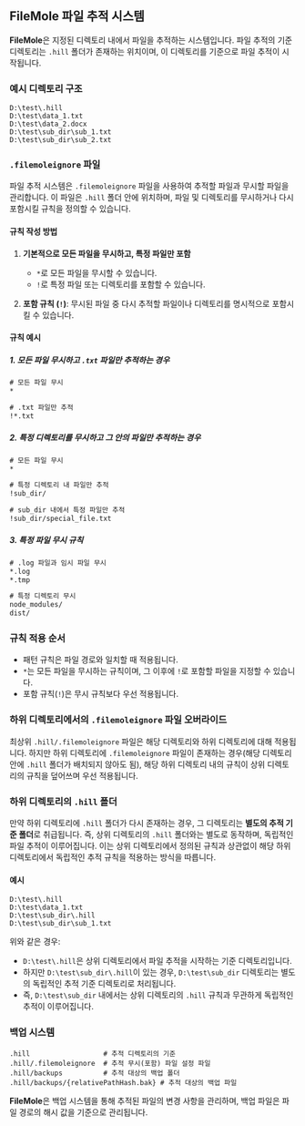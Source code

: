 ## FileMole 파일 추적 시스템

**FileMole**은 지정된 디렉토리 내에서 파일을 추적하는 시스템입니다. 파일 추적의 기준 디렉토리는 `.hill` 폴더가 존재하는 위치이며, 이 디렉토리를 기준으로 파일 추적이 시작됩니다.

### 예시 디렉토리 구조
```
D:\test\.hill
D:\test\data_1.txt
D:\test\data_2.docx
D:\test\sub_dir\sub_1.txt
D:\test\sub_dir\sub_2.txt
```

### `.filemoleignore` 파일
파일 추적 시스템은 `.filemoleignore` 파일을 사용하여 추적할 파일과 무시할 파일을 관리합니다. 이 파일은 `.hill` 폴더 안에 위치하며, 파일 및 디렉토리를 무시하거나 다시 포함시킬 규칙을 정의할 수 있습니다.

#### 규칙 작성 방법
1. **기본적으로 모든 파일을 무시하고, 특정 파일만 포함**
   - `*`로 모든 파일을 무시할 수 있습니다.
   - `!`로 특정 파일 또는 디렉토리를 포함할 수 있습니다.

2. **포함 규칙 (`!`)**: 무시된 파일 중 다시 추적할 파일이나 디렉토리를 명시적으로 포함시킬 수 있습니다.

#### 규칙 예시

##### 1. 모든 파일 무시하고 `.txt` 파일만 추적하는 경우
```txt
# 모든 파일 무시
*

# .txt 파일만 추적
!*.txt
```

##### 2. 특정 디렉토리를 무시하고 그 안의 파일만 추적하는 경우
```txt
# 모든 파일 무시
*

# 특정 디렉토리 내 파일만 추적
!sub_dir/

# sub_dir 내에서 특정 파일만 추적
!sub_dir/special_file.txt
```

##### 3. 특정 파일 무시 규칙
```txt
# .log 파일과 임시 파일 무시
*.log
*.tmp

# 특정 디렉토리 무시
node_modules/
dist/
```

### 규칙 적용 순서
- 패턴 규칙은 파일 경로와 일치할 때 적용됩니다.
- `*`는 모든 파일을 무시하는 규칙이며, 그 이후에 `!`로 포함할 파일을 지정할 수 있습니다.
- 포함 규칙(`!`)은 무시 규칙보다 우선 적용됩니다.

### 하위 디렉토리에서의 `.filemoleignore` 파일 오버라이드
최상위 `.hill/.filemoleignore` 파일은 해당 디렉토리와 하위 디렉토리에 대해 적용됩니다. 하지만 하위 디렉토리에 `.filemoleignore` 파일이 존재하는 경우(해당 디렉토리 안에 `.hill` 폴더가 배치되지 않아도 됨), 해당 하위 디렉토리 내의 규칙이 상위 디렉토리의 규칙을 덮어쓰며 우선 적용됩니다.

### 하위 디렉토리의 `.hill` 폴더
만약 하위 디렉토리에 `.hill` 폴더가 다시 존재하는 경우, 그 디렉토리는 **별도의 추적 기준 폴더**로 취급됩니다. 즉, 상위 디렉토리의 `.hill` 폴더와는 별도로 동작하며, 독립적인 파일 추적이 이루어집니다. 이는 상위 디렉토리에서 정의된 규칙과 상관없이 해당 하위 디렉토리에서 독립적인 추적 규칙을 적용하는 방식을 따릅니다.

#### 예시
```
D:\test\.hill
D:\test\data_1.txt
D:\test\sub_dir\.hill
D:\test\sub_dir\sub_1.txt
```

위와 같은 경우:
- `D:\test\.hill`은 상위 디렉토리에서 파일 추적을 시작하는 기준 디렉토리입니다.
- 하지만 `D:\test\sub_dir\.hill`이 있는 경우, `D:\test\sub_dir` 디렉토리는 별도의 독립적인 추적 기준 디렉토리로 처리됩니다.
- 즉, `D:\test\sub_dir` 내에서는 상위 디렉토리의 `.hill` 규칙과 무관하게 독립적인 추적이 이루어집니다.

### 백업 시스템
```
.hill                  # 추적 디렉토리의 기준
.hill/.filemoleignore  # 추적 무시(포함) 파일 설정 파일
.hill/backups          # 추적 대상의 백업 폴더
.hill/backups/{relativePathHash.bak} # 추적 대상의 백업 파일
``` 

**FileMole**은 백업 시스템을 통해 추적된 파일의 변경 사항을 관리하며, 백업 파일은 파일 경로의 해시 값을 기준으로 관리됩니다.